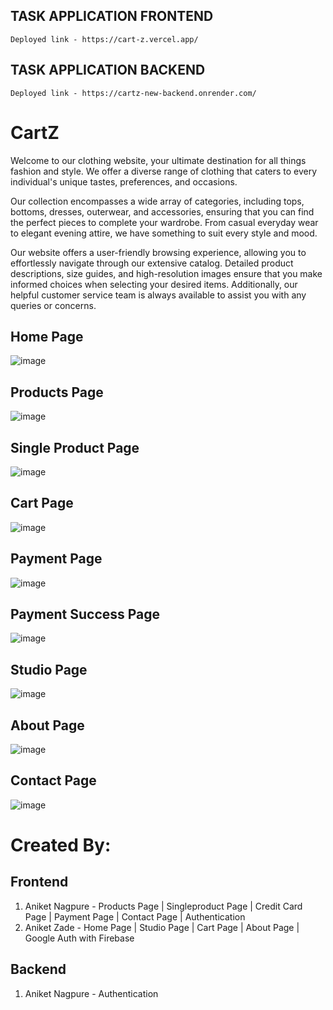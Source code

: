 ## TASK APPLICATION FRONTEND

    Deployed link - https://cart-z.vercel.app/

## TASK APPLICATION BACKEND

    Deployed link - https://cartz-new-backend.onrender.com/

# CartZ

Welcome to our clothing website, your ultimate destination for all things fashion and style. We offer a diverse range of clothing that caters to every individual's unique tastes, preferences, and occasions.

Our collection encompasses a wide array of categories, including tops, bottoms, dresses, outerwear, and accessories, ensuring that you can find the perfect pieces to complete your wardrobe. From casual everyday wear to elegant evening attire, we have something to suit every style and mood.

Our website offers a user-friendly browsing experience, allowing you to effortlessly navigate through our extensive catalog. Detailed product descriptions, size guides, and high-resolution images ensure that you make informed choices when selecting your desired items. Additionally, our helpful customer service team is always available to assist you with any queries or concerns.

## Home Page
![image](https://github.com/anagpure28/CartZ/assets/92313981/6a32e9c4-5aad-400e-817f-5f301da8cd57)

## Products Page
![image](https://github.com/anagpure28/CartZ/assets/92313981/9bced11d-9468-4e97-aed3-5a04d3f7bfb6)

## Single Product Page
![image](https://github.com/anagpure28/CartZ/assets/92313981/38a52a50-b23b-4b7f-89b3-be317cf02edb)

## Cart Page
![image](https://github.com/anagpure28/CartZ/assets/92313981/61395658-89a4-45be-a628-8aa568269ec9)

## Payment Page
![image](https://github.com/anagpure28/CartZ/assets/92313981/015f2c42-3b8f-4e28-b2a1-f3d74d179461)

## Payment Success Page
![image](https://github.com/anagpure28/CartZ/assets/92313981/29a36788-00a6-44f4-91ec-5fdc9f326363)

## Studio Page
![image](https://github.com/anagpure28/CartZ/assets/92313981/912e0351-9b71-4314-8134-5914667042c7)

## About Page
![image](https://github.com/anagpure28/CartZ/assets/92313981/041c8fcf-f1f3-442c-835d-55ff98b97738)

## Contact Page
![image](https://github.com/anagpure28/CartZ/assets/92313981/4903b265-e337-484b-8da5-c5fd6ebb6410)

# Created By:
## Frontend
1. Aniket Nagpure - Products Page | Singleproduct Page | Credit Card Page | Payment Page | Contact Page | Authentication
2. Aniket Zade - Home Page | Studio Page | Cart Page | About Page | Google Auth with Firebase

## Backend
1. Aniket Nagpure - Authentication
